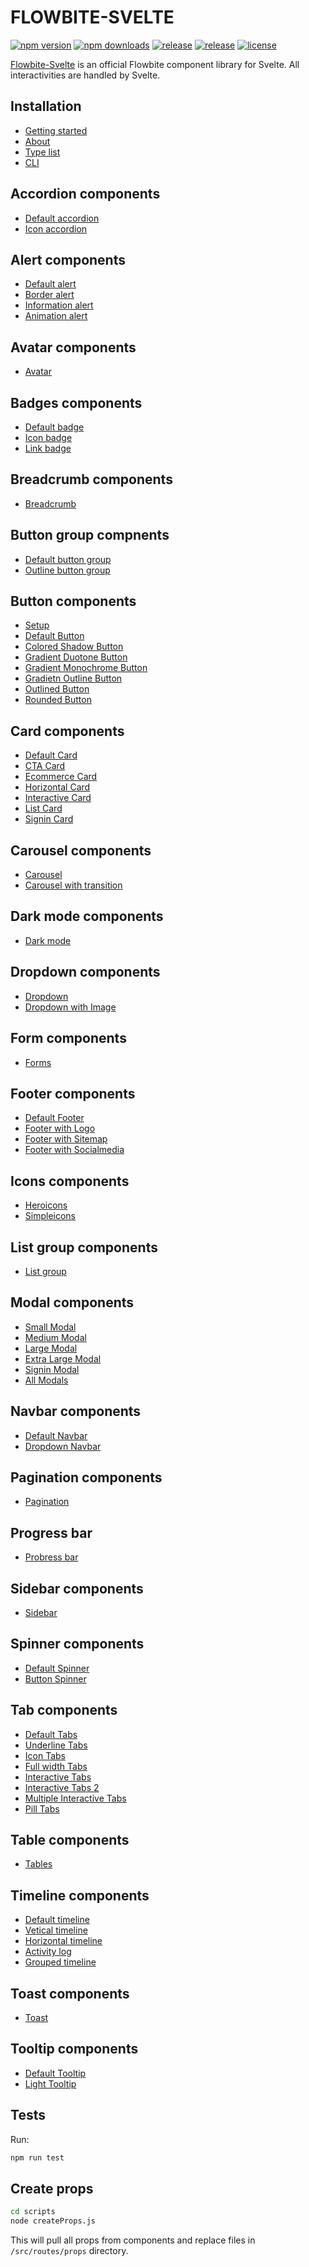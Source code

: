 # FLOWBITE-SVELTE

[![npm version](https://badgen.net/npm/v/flowbite-svelte)](https://www.npmjs.com/package/flowbite-svelte)
[![npm downloads](https://badgen.net/npm/dw/flowbite-svelte)](https://www.npmjs.com/package/flowbite-svelte)
[![release](https://badgen.net/github/release/themesberg/flowbite-svelte)](https://github.com/themesberg/flowbite-svelte/releases)
[![release](https://badgen.net/github/release/themesberg/flowbite-svelte)](https://github.com/themesberg/flowbite-svelte/releases)
[![license](https://badgen.net/npm/license/themesberg/flowbite-svelte)](https://github.com/shinokada/svelte-feathericons/blob/main/LICENSE)






[Flowbite-Svelte](https://flowbite-svelte.vercel.app/) is an official Flowbite component library for Svelte. All interactivities are handled by Svelte.

## Installation

- [Getting started](https://flowbite-svelte.vercel.app/getting-started)
- [About](https://flowbite-svelte.vercel.app/about)
- [Type list](https://flowbite-svelte.vercel.app/type-list)
- [CLI](https://flowbite-svelte.vercel.app/cli)

## Accordion components

- [Default accordion](https://flowbite-svelte.vercel.app/accordions/default)
- [Icon accordion](https://flowbite-svelte.vercel.app/accordions/icon-accordion)

## Alert components

- [Default alert](https://flowbite-svelte.vercel.app/alerts/default-alert)
- [Border alert](https://flowbite-svelte.vercel.app/alerts/border-alert)
- [Information alert](https://flowbite-svelte.vercel.app/alerts/information-alert)
- [Animation alert](https://flowbite-svelte.vercel.app/alerts/animation)

## Avatar components

- [Avatar](https://flowbite-svelte.vercel.app/avatar)

## Badges components

- [Default badge](https://flowbite-svelte.vercel.app/badges/default)
- [Icon badge](https://flowbite-svelte.vercel.app/badges/badge-icon)
- [Link badge](https://flowbite-svelte.vercel.app/badges/badge-link)

## Breadcrumb components

- [Breadcrumb](https://flowbite-svelte.vercel.app/breadcrumbs)

## Button group compnents

- [Default button group](https://flowbite-svelte.vercel.app/button-groups/default)
- [Outline button group](https://flowbite-svelte.vercel.app/button-groups/outline)

## Button components

- [Setup](https://flowbite-svelte.vercel.app/buttons/setup)
- [Default Button](https://flowbite-svelte.vercel.app/buttons/default)
- [Colored Shadow Button](https://flowbite-svelte.vercel.app/buttons/colored-shadow)
- [Gradient Duotone Button](https://flowbite-svelte.vercel.app/buttons/gradient-duotone)
- [Gradient Monochrome Button](https://flowbite-svelte.vercel.app/buttons/gradient-monochrome)
- [Gradietn Outline Button](https://flowbite-svelte.vercel.app/buttons/gradient-outline)
- [Outlined Button](https://flowbite-svelte.vercel.app/buttons/outlined)
- [Rounded Button](https://flowbite-svelte.vercel.app/buttons/rounded)

## Card components

- [Default Card](https://flowbite-svelte.vercel.app/cards/card)
- [CTA Card](https://flowbite-svelte.vercel.app/cards/cta)
- [Ecommerce Card](https://flowbite-svelte.vercel.app/cards/ecommerce)
- [Horizontal Card](https://flowbite-svelte.vercel.app/cards/horizontal)
- [Interactive Card](https://flowbite-svelte.vercel.app/cards/interactive)
- [List Card](https://flowbite-svelte.vercel.app/cards/list)
- [Signin Card](https://flowbite-svelte.vercel.app/cards/signin)

## Carousel components

- [Carousel](https://flowbite-svelte.vercel.app/carousels/default)
- [Carousel with transition](https://flowbite-svelte.vercel.app/carousels/transition)

## Dark mode components

- [Dark mode](https://flowbite-svelte.vercel.app/darkmode)

## Dropdown components

- [Dropdown](https://flowbite-svelte.vercel.app/dropdowns/default)
- [Dropdown with Image](https://flowbite-svelte.vercel.app/dropdowns/image)

## Form components

- [Forms](https://flowbite-svelte.vercel.app/forms)

## Footer components

- [Default Footer](https://flowbite-svelte.vercel.app/footer/default)
- [Footer with Logo](https://flowbite-svelte.vercel.app/footer/logo)
- [Footer with Sitemap](https://flowbite-svelte.vercel.app/footer/sitemap)
- [Footer with Socialmedia](https://flowbite-svelte.vercel.app/footer/socialmedia)

## Icons components

- [Heroicons](https://flowbite-svelte.vercel.app/icons/heroicons)
- [Simpleicons](https://flowbite-svelte.vercel.app/icons/simple-icons)

## List group components

- [List group](https://flowbite-svelte.vercel.app/list-group)

## Modal components

- [Small Modal](https://flowbite-svelte.vercel.app/modals/small)
- [Medium Modal](https://flowbite-svelte.vercel.app/modals/medium)
- [Large Modal](https://flowbite-svelte.vercel.app/modals/large)
- [Extra Large Modal](https://flowbite-svelte.vercel.app/modals/extra-large)
- [Signin Modal](https://flowbite-svelte.vercel.app/modals/signin)
- [All Modals](https://flowbite-svelte.vercel.app/modals/all-modals)

## Navbar components

- [Default Navbar](https://flowbite-svelte.vercel.app/navbars/default)
- [Dropdown Navbar](https://flowbite-svelte.vercel.app/navbars/dropdown)

## Pagination components

- [Pagination](https://flowbite-svelte.vercel.app/paginations)

## Progress bar

- [Probress bar](https://flowbite-svelte.vercel.app/progressbars)

## Sidebar components

- [Sidebar](https://flowbite-svelte.vercel.app/sidebars)

## Spinner components

- [Default Spinner](https://flowbite-svelte.vercel.app/spinners/default)
- [Button Spinner](https://flowbite-svelte.vercel.app/spinners/button-spinner)

## Tab components

- [Default Tabs](https://flowbite-svelte.vercel.app/tabs/default-tabs)
- [Underline Tabs](https://flowbite-svelte.vercel.app/tabs/underline-tabs)
- [Icon Tabs](https://flowbite-svelte.vercel.app/tabs/icon-tabs)
- [Full width Tabs](https://flowbite-svelte.vercel.app/tabs/full-width-tabs)
- [Interactive Tabs](https://flowbite-svelte.vercel.app/tabs/interactive-tabs)
- [Interactive Tabs 2](https://flowbite-svelte.vercel.app/tabs/interactive-tabs-2)
- [Multiple Interactive Tabs](https://flowbite-svelte.vercel.app/tabs/multiple-interactive-tabs)
- [Pill Tabs](https://flowbite-svelte.vercel.app/tabs/pilltabs)

## Table components

- [Tables](https://flowbite-svelte.vercel.app/tables)

## Timeline components

- [Default timeline](https://flowbite-svelte.vercel.app/timelines/default)
- [Vetical timeline](https://flowbite-svelte.vercel.app/timelines/vertical)
- [Horizontal timeline](https://flowbite-svelte.vercel.app/timelines/horizontal)
- [Activity log](https://flowbite-svelte.vercel.app/timelines/activity)
- [Grouped timeline](https://flowbite-svelte.vercel.app/timelines/group)

## Toast components

- [Toast](https://flowbite-svelte.vercel.app/toasts)

## Tooltip components

- [Default Tooltip](https://flowbite-svelte.vercel.app/tooltips/default)
- [Light Tooltip](https://flowbite-svelte.vercel.app/tooltips/light)

## Tests

Run:

```sh
npm run test
```

## Create props

```sh
cd scripts
node createProps.js
```

This will pull all props from components and replace files in `/src/routes/props` directory.